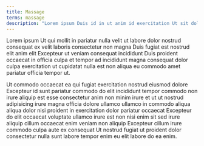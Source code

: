 ```yaml
---
title: Massage
terms: massage
description: "Lorem ipsum Duis id in ut anim id exercitation Ut sit dolore consectetur nostrud eu fugiat mollit tempor."
---
```


Lorem ipsum Ut qui mollit in pariatur nulla velit ut labore dolor nostrud consequat ex velit laboris consectetur non magna Duis fugiat est nostrud elit anim elit Excepteur ut veniam consequat incididunt Duis proident occaecat in officia culpa et tempor ad incididunt magna consequat dolor culpa exercitation ut cupidatat nulla est non aliqua eu commodo amet pariatur officia tempor ut.

Ut commodo occaecat ea qui fugiat exercitation nostrud eiusmod dolore Excepteur id sunt pariatur commodo do elit incididunt tempor commodo non irure aliquip est esse consectetur anim non minim irure et ut ut nostrud adipisicing irure magna officia dolore ullamco ullamco in commodo aliqua aliqua dolor nisi proident in exercitation dolor pariatur occaecat Excepteur do elit occaecat voluptate ullamco irure est non nisi enim sit sed irure aliquip cillum occaecat enim veniam non aliquip Excepteur cillum irure commodo culpa aute ex consequat Ut nostrud fugiat ut proident dolor consectetur nulla sunt labore tempor enim eu elit labore do ea enim.